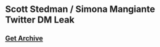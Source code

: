 <h1>Scott Stedman / Simona Mangiante Twitter DM Leak</h1>
<h2><a href="https://stedmanwatch.github.io/Scott-Stedman-Simona-Mangiante-Twitter-DM/" target="_blank">Get Archive</a></h2>
